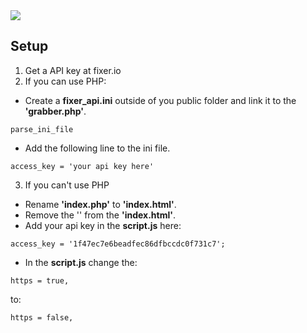 <img src="https://github.com/zimonh/CurrencyConverter/blob/master/OGcoverCur.jpg">

## Setup

1. Get a API key at fixer.io
2. If you can use PHP:

- Create a __fixer_api.ini__ outside of you public folder and link it to the __'grabber.php'__.
```
parse_ini_file
```
- Add the following line to the ini file.
```
access_key = 'your api key here'
```

3. If you can't use PHP
- Rename __'index.php'__ to __'index.html'__.
- Remove the '<?php code  ?>' from the __'index.html'__.
- Add your api key in the __script.js__ here:
```
access_key = '1f47ec7e6beadfec86dfbccdc0f731c7';
```
- In the __script.js__ change the:
```
https = true,
```
to:
```
https = false,
```
